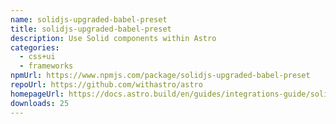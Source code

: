 ```yaml
---
name: solidjs-upgraded-babel-preset
title: solidjs-upgraded-babel-preset
description: Use Solid components within Astro
categories:
  - css+ui
  - frameworks
npmUrl: https://www.npmjs.com/package/solidjs-upgraded-babel-preset
repoUrl: https://github.com/withastro/astro
homepageUrl: https://docs.astro.build/en/guides/integrations-guide/solid-js/
downloads: 25
---
```

